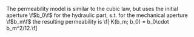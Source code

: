 The permeability model is similar to the cubic law, but uses the initial
aperture \f$b_0\f$ for the hydraulic part, s.t. for the mechanical aperture
\f$b_m\f$ the resulting permeability is
\f[ K(b_m; b_0) = b_0\cdot b_m^2/12.\f]
